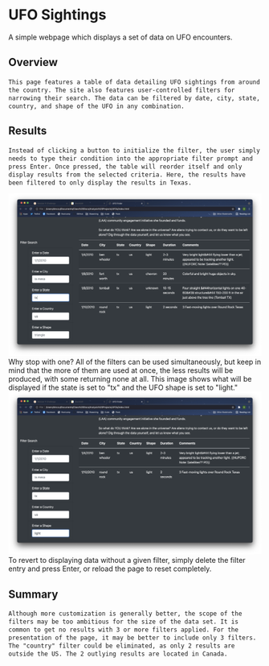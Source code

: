 # UFO Sightings
A simple webpage which displays a set of data on UFO encounters.
## Overview

	This page features a table of data detailing UFO sightings from around the country. The site also features user-controlled filters for narrowing their search. The data can be filtered by date, city, state, country, and shape of the UFO in any combination.

## Results
	Instead of clicking a button to initialize the filter, the user simply needs to type their condition into the appropriate filter prompt and press Enter. Once pressed, the table will reorder itself and only display results from the selected criteria. Here, the results have been filtered to only display the results in Texas.
<img src="/images/onefilter.png">
	Why stop with one? All of the filters can be used simultaneously, but keep in mind that the more of them are used at once, the less results will be produced, with some returning none at all. This image shows what will be displayed if the state is set to "tx" and the UFO shape is set to "light."
<img src="/images/twofilters.png">
	To revert to displaying data without a given filter, simply delete the filter entry and press Enter, or reload the page to reset completely.

## Summary
	Although more customization is generally better, the scope of the filters may be too ambitious for the size of the data set. It is common to get no results with 3 or more filters applied. For the presentation of the page, it may be better to include only 3 filters. The "country" filter could be eliminated, as only 2 results are outside the US. The 2 outlying results are located in Canada.